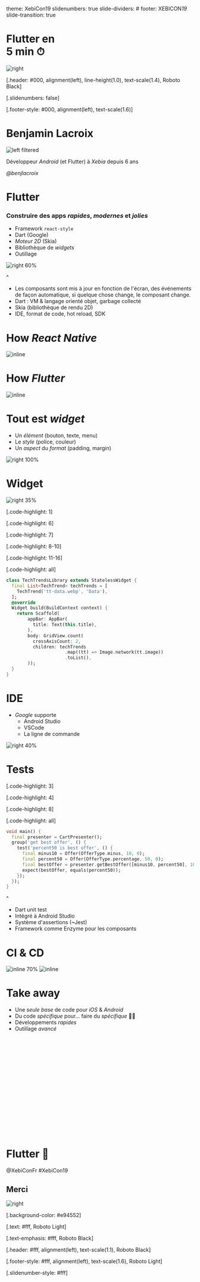 theme: XebiCon19
slidenumbers: true
slide-dividers: #
footer: XEBICON*19*
slide-transition: true

# Flutter en<br/>5 min ⏱

![right](assets/flutter-logo.png)

[.header: #000, alignment(left), line-height(1.0), text-scale(1.4), Roboto Black]

[.slidenumbers: false]

[.footer-style: #000, alignment(left), text-scale(1.6)]

# Benjamin Lacroix

![left filtered](assets/benjamin-lacroix.jpg)

Développeur *Android* (et Flutter) à *Xebia* depuis 6 ans

*@benjlacroix*

# Flutter

### Construire des apps *rapides*, *modernes* et *jolies*

* Framework `react-style` 
* Dart (Google)
* *Moteur 2D* (Skia)
* Bibliothèque de *widgets*
* Outillage

![right 60%](./assets/flutter-all-logo.png)

^
- Les composants sont mis à jour en fonction de l'écran, des événements de façon automatique, si quelque chose change, le composant change.
- Dart : VM & langage orienté objet, garbage collecté
- Skia (bibliothèque de rendu 2D)
- IDE, format de code, hot reload, SDK

# How *React Native*

![inline](./assets/how-it-works-react-native.png)

# How *Flutter*

![inline](./assets/how-it-works-flutter.png)

# Tout est *widget*

* Un *élément* (bouton, texte, menu)
* Le *style* (police, couleur)
* Un *aspect* du *format* (padding, margin)

![right 100%](./assets/flutter-widget.png)

# Widget

![right 35%](./assets/tt-list.png)

[.code-highlight: 1]

[.code-highlight: 6]

[.code-highlight: 7]

[.code-highlight: 8-10]

[.code-highlight: 11-16]

[.code-highlight: all]

```dart
class TechTrendsLibrary extends StatelessWidget {
  final List<TechTrend> techTrends = [
    TechTrend('tt-data.webp', 'Data'),
  ];
  @override
  Widget build(BuildContext context) {
    return Scaffold(
        appBar: AppBar(
          title: Text(this.title),
        ),
        body: GridView.count(
          crossAxisCount: 2,
          children: techTrends
                      .map((tt) => Image.network(tt.image))
                      .toList(),
        ));
  }
}
```

# IDE

* *Google* supporte
    * Android Studio
    * VSCode
    * La ligne de commande
    
![right 40%](./assets/ide-layout.png)

# Tests

[.code-highlight: 3]

[.code-highlight: 4]

[.code-highlight: 8]

[.code-highlight: all]

```dart
void main() {
  final presenter = CartPresenter();
  group('get best offer', () {
    test('percent50 is best offer', () {
      final minus10 = Offer(OfferType.minus, 10, 0);
      final percent50 = Offer(OfferType.percentage, 50, 0);
      final bestOffer = presenter.getBestOffer([minus10, percent50], 100);
      expect(bestOffer, equals(percent50));
    });
  });
}
```

^
* Dart unit test
* Intégré à Android Studio
* Système d'assertions (~Jest)
* Framework comme Enzyme pour les composants

# CI & CD

![inline 70%](./assets/bitrise.png) ![inline](./assets/codemagic.png)

# Take away

* Une *seule base* de code pour *iOS* & *Android*
* Du code *spécifique* pour... faire du *spécifique* 🤷‍♂️ 
* Développements *rapides*
* Outillage *avancé*

# <br/><br/><br/><br/><br/><br/><br/><br/>Flutter 🚀

@XebiConFr
\#XebiCon19

## Merci

![right](./assets/questions-qr.png)

[.background-color: #e94552]

[.text: #fff, Roboto Light]

[.text-emphasis: #fff, Roboto Black]

[.header: #fff, alignment(left), text-scale(1.1), Roboto Black]

[.footer-style: #fff, alignment(left), text-scale(1.6), Roboto Light]

[.slidenumber-style: #fff]
